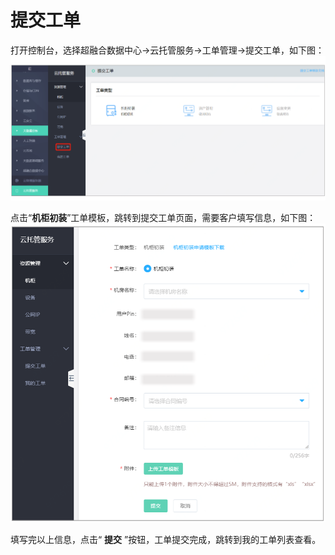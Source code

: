# 提交工单

打开控制台，选择超融合数据中心->云托管服务->工单管理->提交工单，如下图：
![](https://github.com/jdcloudcom/cn/blob/cn-Cloud-Cabinet-Service/image/Hyper-Converged-IDC/Cloud-Cabinet-Service/CCS006.png)

点击“**机柜初装**”工单模板，跳转到提交工单页面，需要客户填写信息，如下图：
![提交工单填写页面查看连接](https://github.com/jdcloudcom/cn/blob/cn-Cloud-Cabinet-Service/image/Hyper-Converged-IDC/Cloud-Cabinet-Service/CCS007.png)

填写完以上信息，点击“ **提交** ”按钮，工单提交完成，跳转到我的工单列表查看。
